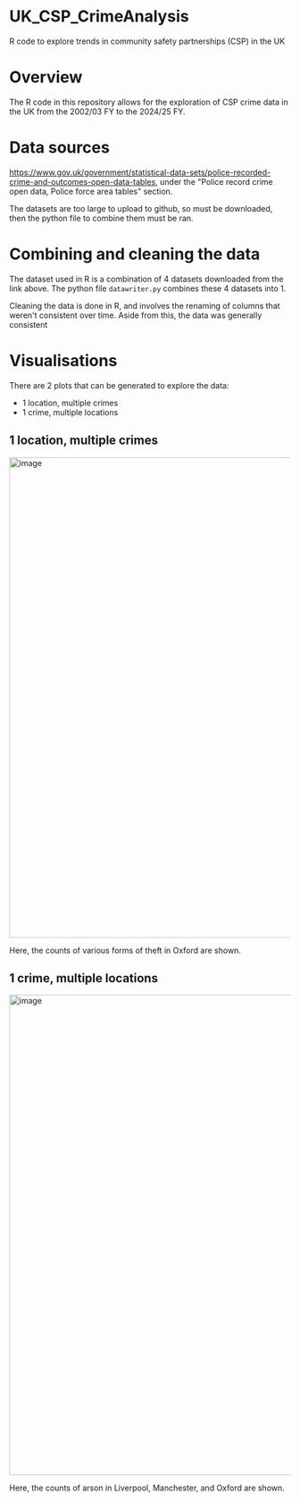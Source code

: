 # UK_CSP_CrimeAnalysis
R code to explore trends in community safety partnerships (CSP) in the UK

# Overview
The R code in this repository allows for the exploration of CSP crime data in the UK from the 2002/03 FY to the 2024/25 FY.

# Data sources
https://www.gov.uk/government/statistical-data-sets/police-recorded-crime-and-outcomes-open-data-tables, under the "Police record crime open data, Police force area tables" section.

The datasets are too large to upload to github, so must be downloaded, then the python file to combine them must be ran.

# Combining and cleaning the data
The dataset used in R is a combination of 4 datasets downloaded from the link above. The python file ```datawriter.py``` combines these 4 datasets into 1.

Cleaning the data is done in R, and involves the renaming of columns that weren't consistent over time. Aside from this, the data was generally consistent

# Visualisations

There are 2 plots that can be generated to explore the data:
- 1 location, multiple crimes
- 1 crime, multiple locations

## 1 location, multiple crimes
<img width="1767" height="861" alt="image" src="https://github.com/user-attachments/assets/81d11c4b-15cc-43fd-9004-e0b83346e6e5" />

Here, the counts of various forms of theft in Oxford are shown.

## 1 crime, multiple locations
<img width="1767" height="861" alt="image" src="https://github.com/user-attachments/assets/16fb001e-d737-4c80-a0fa-5c0fbd30a171" />

Here, the counts of arson in Liverpool, Manchester, and Oxford are shown.
